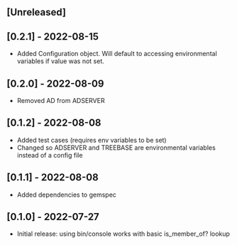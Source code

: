 ## [Unreleased]

## [0.2.1] - 2022-08-15 

- Added Configuration object. Will default to accessing environmental variables if value was not set.

## [0.2.0] - 2022-08-09

- Removed AD from ADSERVER

## [0.1.2] - 2022-08-08

- Added test cases (requires env variables to be set)
- Changed so ADSERVER and TREEBASE are environmental variables instead of a config file

## [0.1.1] - 2022-08-08

- Added dependencies to gemspec

## [0.1.0] - 2022-07-27

- Initial release: using bin/console works with basic is_member_of? lookup
